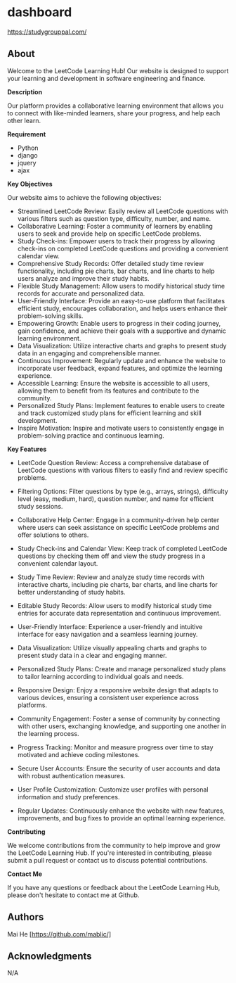 # dashboard

https://studygrouppal.com/


## About

Welcome to the LeetCode Learning Hub! Our website is designed to support your learning and development in software engineering and finance.


**Description**

Our platform provides a collaborative learning environment that allows you to connect with like-minded learners, share your progress, and help each other learn.


**Requirement**

 - Python
 - django
 - jquery
 - ajax


**Key Objectives**

Our website aims to achieve the following objectives:

 - Streamlined LeetCode Review: Easily review all LeetCode questions with various filters such as question type, difficulty, number, and name.
 - Collaborative Learning: Foster a community of learners by enabling users to seek and provide help on specific LeetCode problems.
 - Study Check-ins: Empower users to track their progress by allowing check-ins on completed LeetCode questions and providing a convenient calendar view.
 - Comprehensive Study Records: Offer detailed study time review functionality, including pie charts, bar charts, and line charts to help users analyze and improve their study habits.
 - Flexible Study Management: Allow users to modify historical study time records for accurate and personalized data.
 - User-Friendly Interface: Provide an easy-to-use platform that facilitates efficient study, encourages collaboration, and helps users enhance their problem-solving skills.
 - Empowering Growth: Enable users to progress in their coding journey, gain confidence, and achieve their goals with a supportive and dynamic learning environment.
 - Data Visualization: Utilize interactive charts and graphs to present study data in an engaging and comprehensible manner.
 - Continuous Improvement: Regularly update and enhance the website to incorporate user feedback, expand features, and optimize the learning experience.
 - Accessible Learning: Ensure the website is accessible to all users, allowing them to benefit from its features and contribute to the community.
 - Personalized Study Plans: Implement features to enable users to create and track customized study plans for efficient learning and skill development.
 - Inspire Motivation: Inspire and motivate users to consistently engage in problem-solving practice and continuous learning.


**Key Features**

 - LeetCode Question Review: Access a comprehensive database of LeetCode questions with various filters to easily find and review specific problems.

 - Filtering Options: Filter questions by type (e.g., arrays, strings), difficulty level (easy, medium, hard), question number, and name for efficient study sessions.

 - Collaborative Help Center: Engage in a community-driven help center where users can seek assistance on specific LeetCode problems and offer solutions to others.

 - Study Check-ins and Calendar View: Keep track of completed LeetCode questions by checking them off and view the study progress in a convenient calendar layout.

 - Study Time Review: Review and analyze study time records with interactive charts, including pie charts, bar charts, and line charts for better understanding of study habits.

 - Editable Study Records: Allow users to modify historical study time entries for accurate data representation and continuous improvement.

 - User-Friendly Interface: Experience a user-friendly and intuitive interface for easy navigation and a seamless learning journey.

 - Data Visualization: Utilize visually appealing charts and graphs to present study data in a clear and engaging manner.

 - Personalized Study Plans: Create and manage personalized study plans to tailor learning according to individual goals and needs.

 - Responsive Design: Enjoy a responsive website design that adapts to various devices, ensuring a consistent user experience across platforms.

 - Community Engagement: Foster a sense of community by connecting with other users, exchanging knowledge, and supporting one another in the learning process.

 - Progress Tracking: Monitor and measure progress over time to stay motivated and achieve coding milestones.

 - Secure User Accounts: Ensure the security of user accounts and data with robust authentication measures.

 - User Profile Customization: Customize user profiles with personal information and study preferences.

 - Regular Updates: Continuously enhance the website with new features, improvements, and bug fixes to provide an optimal learning experience.


**Contributing**

We welcome contributions from the community to help improve and grow the LeetCode Learning Hub. If you're interested in contributing, please submit a pull request or contact us to discuss potential contributions.
    
    
**Contact Me**

If you have any questions or feedback about the LeetCode Learning Hub, please don't hesitate to contact me at Github.


## Authors
Mai He [https://github.com/mablic/]
## Acknowledgments
N/A

